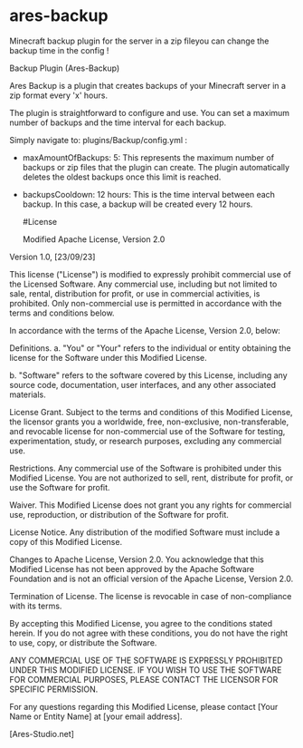 # ares-backup
Minecraft backup plugin for the server in a zip fileyou can change the backup time in the config !


Backup Plugin (Ares-Backup)

Ares Backup is a plugin that creates backups of your Minecraft server in a zip format every 'x' hours.

The plugin is straightforward to configure and use. You can set a maximum number of backups and the time interval for each backup.

Simply navigate to:
plugins/Backup/config.yml :

 - maxAmountOfBackups: 5: This represents the maximum number of backups or zip files that the plugin can create. The plugin automatically deletes the oldest backups once this limit is reached.

 - backupsCooldown: 12 hours: This is the time interval between each backup. In this case, a backup will be created every 12 hours.

   #License

   Modified Apache License, Version 2.0

Version 1.0, [23/09/23]

This license ("License") is modified to expressly prohibit commercial use of the Licensed Software. Any commercial use, including but not limited to sale, rental, distribution for profit, or use in commercial activities, is prohibited. Only non-commercial use is permitted in accordance with the terms and conditions below.

In accordance with the terms of the Apache License, Version 2.0, below:

Definitions.
a. "You" or "Your" refers to the individual or entity obtaining the license for the Software under this Modified License.

b. "Software" refers to the software covered by this License, including any source code, documentation, user interfaces, and any other associated materials.

License Grant.
Subject to the terms and conditions of this Modified License, the licensor grants you a worldwide, free, non-exclusive, non-transferable, and revocable license for non-commercial use of the Software for testing, experimentation, study, or research purposes, excluding any commercial use.

Restrictions.
Any commercial use of the Software is prohibited under this Modified License. You are not authorized to sell, rent, distribute for profit, or use the Software for profit.

Waiver.
This Modified License does not grant you any rights for commercial use, reproduction, or distribution of the Software for profit.

License Notice.
Any distribution of the modified Software must include a copy of this Modified License.

Changes to Apache License, Version 2.0.
You acknowledge that this Modified License has not been approved by the Apache Software Foundation and is not an official version of the Apache License, Version 2.0.

Termination of License.
The license is revocable in case of non-compliance with its terms.

By accepting this Modified License, you agree to the conditions stated herein. If you do not agree with these conditions, you do not have the right to use, copy, or distribute the Software.

ANY COMMERCIAL USE OF THE SOFTWARE IS EXPRESSLY PROHIBITED UNDER THIS MODIFIED LICENSE. IF YOU WISH TO USE THE SOFTWARE FOR COMMERCIAL PURPOSES, PLEASE CONTACT THE LICENSOR FOR SPECIFIC PERMISSION.

For any questions regarding this Modified License, please contact [Your Name or Entity Name] at [your email address].

[Ares-Studio.net]
